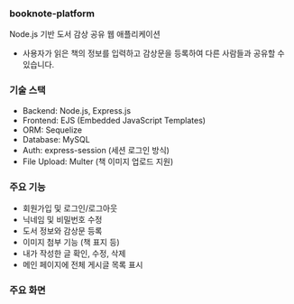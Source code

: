 ### booknote-platform
Node.js 기반 도서 감상 공유 웹 애플리케이션
- 사용자가 읽은 책의 정보를 입력하고 감상문을 등록하여 다른 사람들과 공유할 수 있습니다.  

### 기술 스택
- Backend: Node.js, Express.js
- Frontend: EJS (Embedded JavaScript Templates)
- ORM: Sequelize
- Database: MySQL
- Auth: express-session (세션 로그인 방식)
- File Upload: Multer (책 이미지 업로드 지원)

### 주요 기능
- 회원가입 및 로그인/로그아웃
- 닉네임 및 비밀번호 수정
- 도서 정보와 감상문 등록
- 이미지 첨부 기능 (책 표지 등)
- 내가 작성한 글 확인, 수정, 삭제
- 메인 페이지에 전체 게시글 목록 표시

### 주요 화면
